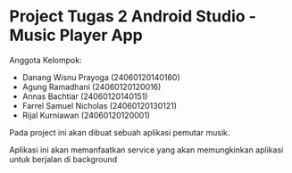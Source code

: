 # Project Tugas 2 Android Studio - Music Player App

Anggota Kelompok:
- Danang Wisnu Prayoga (24060120140160)
- Agung Ramadhani (24060120120016)
- Annas Bachtiar (24060120140151)
- Farrel Samuel Nicholas (24060120130121)
- Rijal Kurniawan (24060120120001)

Pada project ini akan dibuat sebuah aplikasi pemutar musik.

Aplikasi ini akan memanfaatkan service yang akan memungkinkan aplikasi untuk berjalan di background
